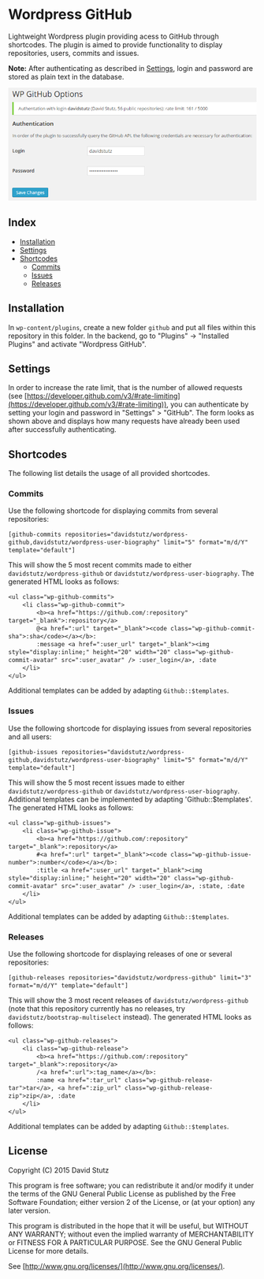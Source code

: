 # Wordpress GitHub

Lightweight Wordpress plugin providing acess to GitHub through shortcodes. The plugin is aimed to provide functionality to display repositories, users, commits and issues.

**Note:** After authenticating as described in [Settings](#settings), login and password are stored as plain text in the database.

![Settings for Authentication.](screenshot.png?raw=true 'Settings for Authentication.')

## Index

* [Installation](#installation)
* [Settings](#settings)
* [Shortcodes](#shortcodes)
    * [Commits](#commits)
    * [Issues](#issues)
    * [Releases](#releases)

## Installation

In `wp-content/plugins`, create a new folder `github` and put all files within this repository in this folder. In the backend, go to "Plugins" -> "Installed Plugins" and activate "Wordpress GitHub".

## Settings

In order to increase the rate limit, that is the number of allowed requests (see [https://developer.github.com/v3/#rate-limiting](https://developer.github.com/v3/#rate-limiting)), you can authenticate by setting your login and password in "Settings" > "GitHub". The form looks as shown above and displays how many requests have already been used after successfully authenticating.

## Shortcodes

The following list details the usage of all provided shortcodes.

### Commits

Use the following shortcode for displaying commits from several repositories:

    [github-commits repositories="davidstutz/wordpress-github,davidstutz/wordpress-user-biography" limit="5" format="m/d/Y" template="default"]

This will show the 5 most recent commits made to either `davidstutz/wordpress-github` or `davidstutz/wordpress-user-biography`. The generated HTML looks as follows:

    <ul class="wp-github-commits">
        <li class="wp-github-commit">
            <b><a href="https://github.com/:repository" target="_blank">:repository</a>
            @<a href=":url" target="_blank"><code class="wp-github-commit-sha">:sha</code></a></b>: 
            :message <a href=":user_url" target="_blank"><img style="display:inline;" height="20" width="20" class="wp-github-commit-avatar" src=":user_avatar" /> :user_login</a>, :date
        </li>
    </ul>

Additional templates can be added by adapting `Github::$templates`.

### Issues

Use the following shortcode for displaying issues from several repositories and all users:

    [github-issues repositories="davidstutz/wordpress-github,davidstutz/wordpress-user-biography" limit="5" format="m/d/Y" template="default"]

This will show the 5 most recent issues made to either `davidstutz/wordpress-github` or `davidstutz/wordpress-user-biography`. Additional templates can be implemented by adapting 'Github::$templates'. The generated HTML looks as follows:

    <ul class="wp-github-issues">
        <li class="wp-github-issue">
            <b><a href="https://github.com/:repository" target="_blank">:repository</a>
            #<a href=":url" target="_blank"><code class="wp-github-issue-number">:number</code></a></b>: 
            :title <a href=":user_url" target="_blank"><img style="display:inline;" height="20" width="20" class="wp-github-commit-avatar" src=":user_avatar" /> :user_login</a>, :state, :date
        </li>
    </ul>

Additional templates can be added by adapting `Github::$templates`.

### Releases

Use the following shortcode for displaying releases of one or several repositories:

    [github-releases repositories="davidstutz/wordpress-github" limit="3" format="m/d/Y" template="default"]

This will show the 3 most recent releases of `davidstutz/wordpress-github` (note that this repository currently has no releases, try `davidstutz/bootstrap-multiselect` instead). The generated HTML looks as follows:

    <ul class="wp-github-releases">
        <li class="wp-github-release">
            <b><a href="https://github.com/:repository" target="_blank">:repository</a>
            /<a href=":url">:tag_name</a></b>: 
            :name <a href=":tar_url" class="wp-github-release-tar">tar</a>, <a href=":zip_url" class="wp-github-release-zip">zip</a>, :date
        </li>
    </ul>

Additional templates can be added by adapting `Github::$templates`.

## License

Copyright (C) 2015 David Stutz

This program is free software; you can redistribute it and/or modify it under the terms of the GNU General Public License as published by the Free Software Foundation; either version 2 of the License, or (at your option) any later version.

This program is distributed in the hope that it will be useful, but WITHOUT ANY WARRANTY; without even the implied warranty of MERCHANTABILITY or FITNESS FOR A PARTICULAR PURPOSE.  See the GNU General Public License for more details.

See [http://www.gnu.org/licenses/](http://www.gnu.org/licenses/).